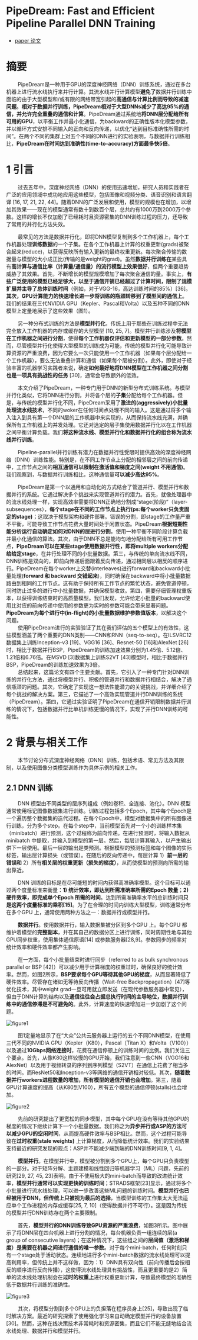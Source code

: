 # PipeDream: Fast and Efficient Pipeline Parallel DNN Training
- [paper 论文](https://arxiv.org/pdf/1806.03377)

# 摘要
&nbsp;&nbsp;&nbsp;&nbsp;&nbsp;&nbsp;&nbsp;&nbsp;PipeDream是一种用于GPU的深度神经网络（DNN）训练系统，通过在多台机器上进行流水线执行来并行计算。其流水线并行计算模型**避免了**数据并行训练中面临的由于大型模型和/或有限的网络带宽引起的**高通信与计算比例而导致的减速问题**。**相对于数据并行训练，PipeDream相对于大型DNNs减少了高达95%的通信，并允许完全重叠的通信和计算**。PipeDream通过系统地**将DNN层分配给所有可用的GPU**，以平衡工作并最小化通信，为backward的正确性版本化模型参数，并以循环方式安排不同输入的正向和反向传递，以优化“达到目标准确性所需的时间”。在两个不同的集群上对五个不同的DNN进行的实验表明，与数据并行训练相比，**PipeDream在时间达到准确性(time-to-accuracy)方面最多快5倍**。<br>

# 1 引言
&nbsp;&nbsp;&nbsp;&nbsp;&nbsp;&nbsp;&nbsp;&nbsp;过去五年中，深度神经网络（DNN）的使用迅速增加，研究人员和实践者在广泛的应用领域中成功地应用这些模型，包括图像和视频分类、语音识别和语言翻译 [16, 17, 21, 22, 44]。随着DNN的广泛发展和使用，模型的规模也在增加，以增加其效果——现在的模型通常有数十到数百个层，总共约有1000万到2000万个参数。这样的增长不仅加剧了已经耗时且资源密集的DNN训练过程的压力，还导致了常用的并行化方法失效。<br>

&nbsp;&nbsp;&nbsp;&nbsp;&nbsp;&nbsp;&nbsp;&nbsp;最常见的方法是数据并行化，即将DNN模型复制到多个工作机器上，每个工作机器处理**训练数据**的一个子集。在各个工作机器上计算的权重更新(grads)被聚合起来(reduce)，以获得反映所有输入更新的最终权重更新。每次聚合传输的数据量与模型的大小成正比(传输的是weight的grad)。虽然**数据并行训练在**某些具有**高计算与通信比率（计算量/通信量）的流行模型上效果很好**，但两个重要趋势威胁了其效果。首先，不断增长的模型规模增加了每次聚合通信的量。事实上，**有些广泛使用的模型已经足够大，以至于通信开销已经超过了计算时间，限制了规模扩展并主导了总体训练时间**（例如，对于VGG-16，高达训练时间的85%）[36]。**其次，GPU计算能力的快速增长进一步将训练的瓶颈转移到了模型间的通信上**。我们的结果在三代NVIDIA GPU（Kepler、Pascal和Volta）以及五种不同的DNN模型上定量地展示了这些效果（图1）。<br>

&nbsp;&nbsp;&nbsp;&nbsp;&nbsp;&nbsp;&nbsp;&nbsp;另一种分布式训练的方法是**模型并行化**，传统上用于那些在训练过程中无法完全放入工作机器的内存或缓存的大型模型 [10, 25, 7]。模型并行训练涉及**将模型在工作机器之间进行分割**，使得**每个工作机器仅评估和更新模型的一部分参数**。然而，尽管模型并行化使得大型模型的训练成为可能，传统的模型并行化可能导致计算资源的严重浪费，因为它要么一次只能使用一个工作机器（如果每个层分配给一个工作机器），要么无法重叠计算和通信（如果每个层被分割）。此外，即使对于经验丰富的机器学习实践者来说，确定**如何最好地将DNN模型在工作机器之间分割也是一项具有挑战性的任务** [30]，通常会导致额外的低效。<br>

&nbsp;&nbsp;&nbsp;&nbsp;&nbsp;&nbsp;&nbsp;&nbsp;本文介绍了PipeDream，一种专门用于DNN的新型分布式训练系统。与模型并行化类似，它将DNN进行分割，并将各个层的**子集**分配给每个工作机器。但是，与传统的模型并行化不同，PipeDream采用了**激进的(aggressively)小批量处理流水线技术**，不同的woker在任何时间点处理不同的输入。这是通过将多个输入注入到具有第一个DNN层的工作机器中来实现的，从而保持流水线充满，并确保所有工作机器上的并发处理。它还对选定的层子集使用数据并行化以在工作机器之间平衡计算负载。我们**将这种流水线、模型并行化和数据并行化的组合称为流水线并行训练**。<br>

&nbsp;&nbsp;&nbsp;&nbsp;&nbsp;&nbsp;&nbsp;&nbsp;Pipeline-parallel并行训练有潜力在数据并行性受限时提供高效的深度神经网络（DNN）训练性能。特别是，在不同工作节点上分配的相邻层之间的前向传递中，工作节点之间的**相互通信可以限制在激活值和梯度之间(weight 不用通信)**。我们观察到，与数据并行训练相比，这种通信量**可以减少高达95%**。<br>

&nbsp;&nbsp;&nbsp;&nbsp;&nbsp;&nbsp;&nbsp;&nbsp;PipeDream是第一个以通用和自动化的方式结合了管道并行、模型并行和数据并行的系统。它通过解决多个挑战来实现管道并行的潜力。首先，就像处理器中的流水线处理一样，实现高效率需要将DNN正确地分割成“stage(阶段)”（layer-subsequences），**每个stage在不同的工作节点上执行(ps:每个worker只负责固定的stage)**；这取决于模型架构和硬件部署。错误的分割，即stage的工作量严重不平衡，可能导致工作节点花费大量时间处于闲置状态。PipeDream**根据短期性能分析运行自动确定如何对DNN的层进行分割**，使用一种平衡不同阶段计算负载并最小化通信的算法。其次，由于DNN不总是能均匀地分配给所有可用工作节点，**PipeDream可以在某些stage使用数据并行性，即将multiple workers分配给给定stage**，在并行处理不同的小批量数据。第三，与传统的单向流水线不同，DNN训练是双向的，即前向传递后面跟着反向传递，通过相同层以相反的顺序进行。PipeDream在每个worker上交替(interleaves)进行forward和backward小批量处理(**forward 和 backward 交错起来**)，同时确保在backward中将小批量数据路由到相同的工作节点。这有助于保持所有工作节点的繁忙状态，避免管道停顿，同时防止过多的进行中小批量数据，并确保模型收敛。第四，需要仔细管理权重版本，以获得训练结束时的高质量模型。我们发现，允许给定小批量的backward使用比对应的前向传递中使用的参数更为实时的参数可能会带来显著问题。**PipeDream为每个进行中(in-flight)的小批量数据维护参数值版本**，以解决这个问题。<br>
&nbsp;&nbsp;&nbsp;&nbsp;&nbsp;&nbsp;&nbsp;&nbsp;使用PipeDream进行的实验验证了其在我们评估的五个模型上的有效性，这些模型涵盖了两个重要的DNN类别——CNN和RNN（seq-to-seq）。在ILSVRC12数据集上训练Inception-v3 [19]、VGG16 [36]、Resnet-50 [16]和AlexNet [26]时，相比于数据并行BSP，PipeDream的训练加速效果分别为1.45倍、5.12倍、1.21倍和6.76倍。在MSVD [3]数据集上训练S2VT [43]模型时，相比于数据并行BSP，PipeDream的训练加速效果为3倍。<br>
&nbsp;&nbsp;&nbsp;&nbsp;&nbsp;&nbsp;&nbsp;&nbsp;总结起来，这篇论文有四个主要贡献。首先，它引入了一种专门针对DNN训练的并行化方法，通过将模型并行、积极的管道并行和数据并行相结合，解决了通信瓶颈的问题。其次，它确定了实现这一想法性能潜力的关键挑战，并详细介绍了每个挑战的解决方案。第三，它描述了一个高效实现管道并行DNN训练的系统（PipeDream）。第四，它通过实验证明了PipeDream在通信开销限制数据并行训练的情况下，包括数据并行比单机训练更慢的情况下，实现了并行DNN训练的可能性。<br>

# 2 背景与相关工作
&nbsp;&nbsp;&nbsp;&nbsp;&nbsp;&nbsp;&nbsp;&nbsp;本节讨论分布式深度神经网络（DNN）训练，包括术语、常见方法及其限制，以及使用图像分类模型训练作为具体示例的相关工作。<br>

## 2.1 DNN 训练
&nbsp;&nbsp;&nbsp;&nbsp;&nbsp;&nbsp;&nbsp;&nbsp;DNN 模型由不同类型的层序列组成（例如卷积、全连接、池化）。DNN 模型通常使用标记图像数据集进行训练。训练过程包括多个Epoch，其中每个Epoch是一个遍历整个数据集的迭代过程。在每个Epoch中，模型对数据集中的所有图像进行训练，分为多个step。在每个step中，当前模型首先对一个小的训练样本集（minibatch）进行预测，这个过程称为前向传递。在进行预测时，将输入数据从 minibatch 中提取，并输入到模型的第一层。然后，每层计算其输入，以产生输出供下一层使用。最后一层的输出是类预测。根据模型的预测标签和每个图像的实际标签，输出层计算损失（或错误）。在随后的反向传递中，每层计算 1）**前一层的错误和** 2）所有**相关层的权重更新（损失的梯度）**，从而使模型的预测向所需的输出靠近。<br>

&nbsp;&nbsp;&nbsp;&nbsp;&nbsp;&nbsp;&nbsp;&nbsp;DNN 训练的目标是在尽可能短的时间内获得高准确率模型。这个目标可以通过两个度量标准来衡量：**1) 统计效率，即达到所需准确率所需的Epoch 数量**；**2) 硬件效率，即完成单个Epoch 所需的时间**。达到所需准确率水平的总训练时间**只是这两个度量标准的乘积[15]**。为了在合理的时间内训练大型模型，训练通常分布在多个GPU 上，通常使用两种方法之一：数据并行或模型并行。<br>

&nbsp;&nbsp;&nbsp;&nbsp;&nbsp;&nbsp;&nbsp;&nbsp;**数据并行**。使用数据并行，输入数据集被分区到多个GPU 上。每个GPU 都维护着模型的**完整副本**，并在其自己的数据分区上进行训练，同时周期性地与其他GPU同步权重，使用集体通信原语[14] 或参数服务器[28,9]。参数同步的频率对统计效率和硬件效率都产生影响。<br>

&nbsp;&nbsp;&nbsp;&nbsp;&nbsp;&nbsp;&nbsp;&nbsp;在一方面，每个小批量结束时进行同步（referred to as bulk synchronous parallel or BSP [42]）可以减少用于计算梯度的权重过时，确保良好的统计效率。然而，如图2所示，**BSP要求每个GPU等待其他GPU的梯度**，从而显著降低了硬件效率。尽管存在诸如无等待反向传播（Wait-free Backpropagation）[47]等优化技术，其中weight grad一旦可用就立即发送（在现代参数服务器中常见），但由于DNN计算的结构以及**通信往往会占据总执行时间的主导地位，数据并行训练中的通信停滞是不可避免的**。此外，计算速度的快速增加进一步加剧了这个问题。<br>

![figure1](images/pipedream-figure1.png)

&nbsp;&nbsp;&nbsp;&nbsp;&nbsp;&nbsp;&nbsp;&nbsp;图1定量地显示了在“大众”公共云服务器上运行的五个不同DNN模型，在使用三代不同的NVIDIA GPU（Kepler（K80），Pascal（Titan X）和Volta（V100））以及通过**10Gbps网络连接时**，花费在通信停顿上的训练时间的比例。我们关注三个要点。首先，从像K80这样较慢的GPU开始，我们注意到一些CNN（VGG16和AlexNet）以及用于视频转录的序列到序列模型（S2VT）在通信上花费了相当多的时间。而ResNet50和Inception-v3等网络的通信开销相对较低。其次，**随着数据并行workers进程数量的增加，所有模型的通信开销也会增加**。第三，随着GPU计算速度的提高（从K80到V100），所有五个模型的通信停顿(stalls)也会增加。<br>

![figure2](images/pipedream-figure2.png)

&nbsp;&nbsp;&nbsp;&nbsp;&nbsp;&nbsp;&nbsp;&nbsp;先前的研究提出了更宽松的同步模型，其中每个GPU在没有等待其他GPU的梯度的情况下继续计算下一个小批量数据。我们称之为**异步并行或ASP的方法可以减少GPU的空闲时间**，从而提高硬件效率与BSP相比。然而，这个过程可能导致在**过时权重(stale weights)** 上计算梯度，从而降低统计效率。我们的实验结果支持最近的研究发现的观点：ASP并不能减少端到端的DNN训练时间[9, 1, 4]。<br>

&nbsp;&nbsp;&nbsp;&nbsp;&nbsp;&nbsp;&nbsp;&nbsp;**模型并行**。在模型并行中，模型被分割到多个GPU上，每个GPU只负责模型的一部分。对于矩阵分解、主题建模和线性回归等机器学习（ML）问题，先前的研究[29, 27, 45, 23]表明，由于不使用极大的mini-batch而导致的改进统计效率，**模型并行通常可以实现更快的训练时间**；STRADS框架[23]显示，通过将多个小批量进行流水线处理，可以进一步改善这些ML问题的训练时间。**模型并行也已经被用于DNN，但传统上只被视为最后的选择**，当模型训练的工作集太大无法适应单个工作进程的内存或缓存[25, 7, 10]（使得数据并行不可行）。这是因为传统的模型并行DNN训练存在两个主要限制。<br>

&nbsp;&nbsp;&nbsp;&nbsp;&nbsp;&nbsp;&nbsp;&nbsp;首先，**模型并行的DNN训练导致GPU资源的严重浪费**，如图3所示。图中展示了将DNN层在四台机器上进行分割的情况，每台机器负责一组连续的层(a group of consecutive layers)；在这种情况下，这些组之间的**层间值（激活和梯度）是需要在机器之间进行通信的唯一参数**。对于每个mini-batch，任何时刻只有一个stage处于活动状态。连续地进行多个mini-batch数据的流水线处理可以提高利用率，但传统上并不这样做，因为：1）DNN具有双向性（前向传播后会按相反的顺序进行反向传播），这使得流水线处理具有挑战性，而且更重要的是2）简单的流水线处理机制会在**过时的权重上**进行权重更新计算，导致最终模型的准确性低于数据并行训练的准确性。<br>

![figure3](images/pipedream-figure3.png)

&nbsp;&nbsp;&nbsp;&nbsp;&nbsp;&nbsp;&nbsp;&nbsp;其次，将模型分割到多个GPU上的负担落在程序员身上[25]，导致出现了临时解决方案。最近的研究探索了使用强化学习来自动确定模型并行的设备放置[30]。然而，这种在线决策技术非常耗时和资源密集，而且它们不能无缝地结合流水线处理、数据并行和模型并行。<br>











